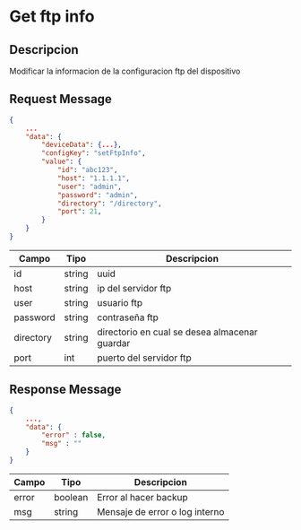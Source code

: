 # Get ftp info

## Descripcion

Modificar la informacion de la configuracion ftp del dispositivo

## Request Message

```json
{
    ...
    "data": {
        "deviceData": {...},
        "configKey": "setFtpInfo",
        "value": {
            "id": "abc123",
            "host": "1.1.1.1",
            "user": "admin",
            "password": "admin",
            "directory": "/directory",
            "port": 21,
        } 
    }
}
```

| Campo | Tipo | Descripcion |
| --- | --- | --- |
| id | string | uuid |
| host | string | ip del servidor ftp |
| user | string | usuario ftp |
| password | string | contraseña ftp |
| directory | string | directorio en cual se desea almacenar guardar |
| port | int | puerto del servidor ftp |




## Response Message
```json
{
    ...,
    "data": {
        "error" : false,
        "msg" : ""
    }
}
```

| Campo | Tipo | Descripcion |
| --- | --- | --- |
| error | boolean | Error al hacer backup |
| msg | string | Mensaje de error o log interno|